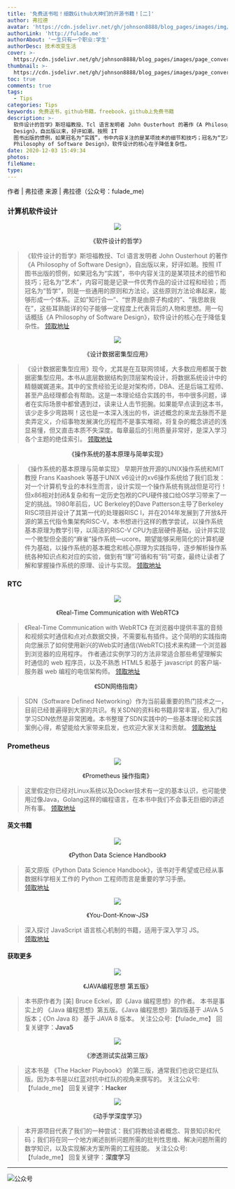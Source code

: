 ```yaml
---
title: '免费送书啦！细数Github大神们的开源书籍！[二]'
author: 弗拉德
avatar: 'https://cdn.jsdelivr.net/gh/johnson8888/blog_pages/images/img/avatar.jpg'
authorLink: 'http://fulade.me'
authorAbout: '一生只有一个职业:学生'
authorDesc: 技术改变生活
cover: >-
  https://cdn.jsdelivr.net/gh/johnson8888/blog_pages/images/page_conver_freebook.png
thumbnail: >-
  https://cdn.jsdelivr.net/gh/johnson8888/blog_pages/images/page_conver_freebook.png
toc: true
comments: true
tags:
  - Tips
categories: Tips
keywords: 免费送书，github书籍，freebook，github上免费书籍
description: >-
  软件设计的哲学》斯坦福教授、Tcl 语言发明者 John Ousterhout 的著作《A Philosophy of Software
  Design》，自出版以来，好评如潮。按照 IT
  图书出版的惯例，如果冠名为“实践”，书中内容关注的是某项技术的细节和技巧；冠名为“艺术”，内容可能是记录一件优秀作品的设计过程和经验；而冠名为“哲学”，则是一些通用的原则和方法论，这些原则方法论串起来，能够形成一个体系。正如”知行合一”、“世界是由原子构成的”、“我思故我在”，这些耳熟能详的句子能够一定程度上代表背后的人物和思想。用一句话概括《A
  Philosophy of Software Design》，软件设计的核心在于降低复杂性。
date: 2020-12-03 15:49:34
photos:
fileName:
type:
---
```


作者 | 弗拉德
来源 | 弗拉德（公众号：fulade_me)










### 计算机软件设计

<p align="center">
  <img src="https://cdn.jsdelivr.net/gh/johnson8888/blog_pages/images/2020_11_23_book_3.jpeg" />
</p>
<p align="center">
《软件设计的哲学》
</p>

> 《软件设计的哲学》斯坦福教授、Tcl 语言发明者 John Ousterhout 的著作《A Philosophy of Software Design》，自出版以来，好评如潮。按照 IT 图书出版的惯例，如果冠名为“实践”，书中内容关注的是某项技术的细节和技巧；冠名为“艺术”，内容可能是记录一件优秀作品的设计过程和经验；而冠名为“哲学”，则是一些通用的原则和方法论，这些原则方法论串起来，能够形成一个体系。正如”知行合一”、“世界是由原子构成的”、“我思故我在”，这些耳熟能详的句子能够一定程度上代表背后的人物和思想。用一句话概括《A Philosophy of Software Design》，软件设计的核心在于降低复杂性。
[领取地址](https://github.com/gdut-yy/A-Philosophy-of-Software-Design-zh)


<p align="center">
  <img src="https://cdn.jsdelivr.net/gh/johnson8888/blog_pages/images/2020_11_23_book_17.jpeg" />
</p>
<p align="center">
《设计数据密集型应用》
</p>

>《设计数据密集型应用》现今，尤其是在互联网领域，大多数应用都属于数据密集型应用。本书从底层数据结构到顶层架构设计，将数据系统设计中的精髓娓娓道来。其中的宝贵经验无论是对架构师，DBA、还是后端工程师、甚至产品经理都会有帮助。这是一本理论结合实践的书，书中很多问题，译者在实际场景中都曾遇到过，读来让人击节扼腕。如果能早点读到这本书，该少走多少弯路啊！这也是一本深入浅出的书，讲述概念的来龙去脉而不是卖弄定义，介绍事物发展演化历程而不是事实堆砌，将复杂的概念讲述的浅显易懂，但又直击本质不失深度。每章最后的引用质量非常好，是深入学习各个主题的绝佳索引。
[领取地址](https://github.com/Vonng/ddia)

<p align="center">
《操作系统的基本原理与简单实现》
</p>

>《操作系统的基本原理与简单实现》
早期开放开源的UNIX操作系统和MIT教授 Frans Kaashoek 等基于UNIX v6设计的xv6操作系统给了我们启发：对一个计算机专业的本科生而言，设计实现一个操作系统有挑战但是可行！但x86相对封闭&复杂和有一定历史包袱的CPU硬件接口给OS学习带来了一定的挑战。1980年前后，UC Berkeley的Dave Patterson主导了Berkeley RISC项目并设计了其第一代的处理器RISC I，并在2014年发展到了开放&开源的第五代指令集架构RISC-V。本书想进行这样的教学尝试，以操作系统基本原理为教学引导，以简洁的RISC-V CPU为底层硬件基础，设计并实现一个微型但全面的“麻雀”操作系统—ucore。期望能够采用简化的计算机硬件为基础，以操作系统的基本概念和核心原理为实践指导，逐步解析操作系统各种知识点和对应的实验，做到有“理”可循和有“码”可查，最终让读者了解和掌握操作系统的原理、设计与实现。
[领取地址](https://github.com/chyyuu/simple_os_book)

### RTC

<p align="center">
  <img src="https://cdn.jsdelivr.net/gh/johnson8888/blog_pages/images/2020_11_23_book_7.jpeg" />
</p>
<p align="center">
《Real-Time Communication with WebRTC》
</p>

>《Real-Time Communication with WebRTC》
在浏览器中提供丰富的音频和视频实时通信和点对点数据交换，不需要私有插件。这个简明的实践指南向您展示了如何使用新兴的Web实时通信(WebRTC)技术来构建一个浏览器到浏览器的应用程序。
作者通过实例学习的方法非常适合那些希望理解实时通信的 web 程序员，以及不熟悉 HTML5 和基于 javascript 的客户端-服务器 web 编程的电信架构师。
[领取地址](https://github.com/a-wing/webrtc-book-cn)


<p align="center">
《SDN网络指南》
</p>

> SDN（Software Defined Networking）作为当前最重要的热门技术之一，目前已经普遍得到大家的共识。有关SDN的资料和书籍非常丰富，但入门和学习SDN依然是非常困难。本书整理了SDN实践中的一些基本理论和实践案例心得，希望能给大家带来启发，也欢迎大家关注和贡献。
[领取地址](https://github.com/feiskyer/sdn-handbook)





### Prometheus
<p align="center">
  <img src="https://cdn.jsdelivr.net/gh/johnson8888/blog_pages/images/2020_11_23_book_17.jpeg" />
</p>
<p align="center">
《Prometheus 操作指南》
</p>

> 这里假定你已经对Linux系统以及Docker技术有一定的基本认识，也可能使用过像Java，Golang这样的编程语言，在本书中我们不会事无巨细的讲述所有事。
[领取地址](https://github.com/yunlzheng/prometheus-book)














#### 英文书籍

<p align="center">
  <img src="https://cdn.jsdelivr.net/gh/johnson8888/blog_pages/images/2020_11_23_book_12.png" />
</p>
<p align="center">
《Python Data Science Handbook》
</p>

> 英文原版《Python Data Science Handbook》，该书对于希望或已经从事数据科学相关工作的 Python 工程师而言是重要的学习手册。  
[领取地址](https://github.com/jakevdp/PythonDataScienceHandbook)

<p align="center">
  <img src="https://cdn.jsdelivr.net/gh/johnson8888/blog_pages/images/2020_11_23_book_13.png" />
</p>
<p align="center">
《You-Dont-Know-JS》
</p>  

>深入探讨 JavaScript 语言核心机制的书籍，适用于深入学习 JS。   
[领取地址](https://github.com/getify/You-Dont-Know-JS)


#### 获取更多
<p align="center">
  <img src="https://cdn.jsdelivr.net/gh/johnson8888/blog_pages/images/2020_11_23_book_10.jpg" />
</p>
<p align="center">
《JAVA编程思想 第五版》
</p>

> 本书原作者为 [美] Bruce Eckel，即《Java 编程思想》的作者。
本书是事实上的 《Java 编程思想》第五版。《Java 编程思想》第四版基于 JAVA 5 版本；《On Java 8》 基于 JAVA 8 版本。
关注公众号:【fulade_me】
回复关键字：**Java5**

<p align="center">
  <img src="https://cdn.jsdelivr.net/gh/johnson8888/blog_pages/images/2020_11_23_book_11.jpg" />
</p>
<p align="center">
《渗透测试实战第三版》
</p>

> 这本书是 《The Hacker Playbook》 的第三版，通常我们也说它是红队版。因为本书是以红蓝对抗中红队的视角来撰写的。
关注公众号:【fulade_me】
回复关键字：**Hacker**


<p align="center">
  <img src="https://cdn.jsdelivr.net/gh/johnson8888/blog_pages/images/2020_11_23_book_14.png" />
</p>
<p align="center">
《动手学深度学习》
</p>

> 本开源项目代表了我们的一种尝试：我们将教给读者概念、背景知识和代码；我们将在同一个地方阐述剖析问题所需的批判性思维、解决问题所需的数学知识，以及实现解决方案所需的工程技能。
关注公众号:【fulade_me】
回复关键字：**深度学习**

***
![公众号](https://cdn.jsdelivr.net/gh/johnson8888/blog_pages/images/page_footer.jpg)



